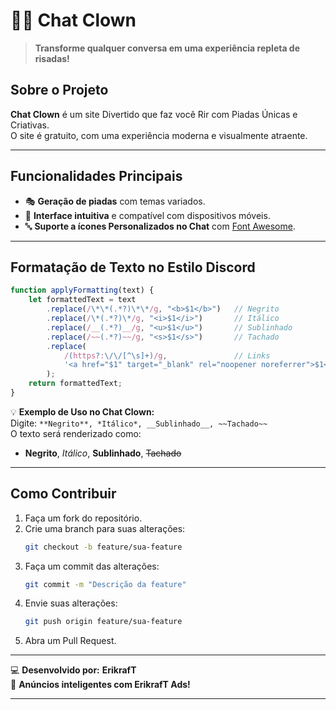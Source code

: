 # 🤡💬 **Chat Clown**  

> **Transforme qualquer conversa em uma experiência repleta de risadas!**  

## **Sobre o Projeto**  
**Chat Clown** é um site Divertido que faz você Rir com Piadas Únicas e Criativas.  
O site é gratuito, com uma experiência moderna e visualmente atraente.  

---

## **Funcionalidades Principais**  
- 🎭 **Geração de piadas** com temas variados.  
- 🌟 **Interface intuitiva** e compatível com dispositivos móveis.  
- 🔤 **Suporte a ícones Personalizados no Chat** com [Font Awesome](https://fontawesome.com/).  

---

## **Formatação de Texto no Estilo Discord**  

```javascript
function applyFormatting(text) {
    let formattedText = text
        .replace(/\*\*(.*?)\*\*/g, "<b>$1</b>")   // Negrito
        .replace(/\*(.*?)\*/g, "<i>$1</i>")       // Itálico
        .replace(/__(.*?)__/g, "<u>$1</u>")       // Sublinhado
        .replace(/~~(.*?)~~/g, "<s>$1</s>")       // Tachado
        .replace(
            /(https?:\/\/[^\s]+)/g,               // Links
            '<a href="$1" target="_blank" rel="noopener noreferrer">$1</a>'
        );
    return formattedText;
}
```

💡 **Exemplo de Uso no Chat Clown:**  
Digite: `**Negrito**, *Itálico*, __Sublinhado__, ~~Tachado~~`  
O texto será renderizado como:  
- **Negrito**, *Itálico*, __Sublinhado__, ~~Tachado~~  

---

## **Como Contribuir**  
1. Faça um fork do repositório.  
2. Crie uma branch para suas alterações:  
   ```bash
   git checkout -b feature/sua-feature
   ```  
3. Faça um commit das alterações:  
   ```bash
   git commit -m "Descrição da feature"
   ```  
4. Envie suas alterações:  
   ```bash
   git push origin feature/sua-feature
   ```  
5. Abra um Pull Request.  

---

💻 **Desenvolvido por:** **ErikrafT**  
📢 **Anúncios inteligentes com ErikrafT Ads!**  

--- 

